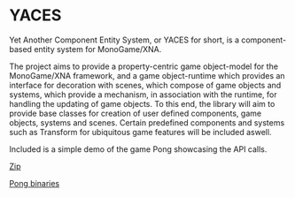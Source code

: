 # YACES
Yet Another Component Entity System, or YACES for short, is a component-based entity system for MonoGame/XNA.

The project aims to provide a property-centric game object-model for the MonoGame/XNA framework, and a game object-runtime which provides an interface for decoration with scenes, which compose of game objects and systems, which provide a mechanism, in association with the runtime, for handling the updating of game objects. To this end, the library will aim to provide base classes for creation of user defined components, game objects, systems and scenes. Certain predefined components and systems such as Transform for ubiquitous game features will be included aswell.

Included is a simple demo of the game Pong showcasing the API calls.

[Zip](/final_delivery.zip)

[Pong binaries](/Demos/Pong/Pong/bin/Debug)
